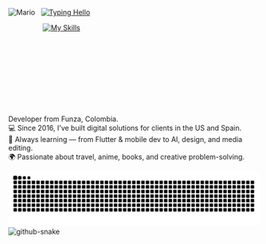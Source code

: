 <!-- Row: [ Mario | Column( Hello, Skills ) ] -->
<p>
  <!-- Mario on the left -->
  <img
    src="https://user-images.githubusercontent.com/74038190/225813708-98b745f2-7d22-48cf-9150-083f1b00d6c9.gif"
    height="200"
    align="left"
    alt="Mario"
  />

  <!-- a little gap -->


  <!-- Column: Hello on top -->
  &nbsp;&nbsp;
  <a href="https://git.io/typing-svg">
    <img
      src="https://readme-typing-svg.herokuapp.com?font=Fira+Code&duration=2000&pause=500&color=FF7F02&width=380&lines=-+Hello;I'm+Camilo"
      alt="Typing Hello"
    />
  </a>
  <br/>

  <!-- Column: Skills below -->
  &nbsp;&nbsp;&nbsp;
  <a href="https://skillicons.dev">
    <img
      src="https://skillicons.dev/icons?i=dart,flutter,kotlin,swift,aws,figma&perline=3"
      alt="My Skills"
    />
  </a>
</p>

<!-- Clear the wrap so later content doesn't flow beside Mario -->
<br clear="both"/>


Developer from Funza, Colombia.  
💻 Since 2016, I’ve built digital solutions for clients in the US and Spain.  
🌱 Always learning — from Flutter & mobile dev to AI, design, and media editing.  
🌍 Passionate about travel, anime, books, and creative problem-solving.  

<!--Snake-->
![Snake animation](https://github.com/Daditoidk/Daditoidk/blob/output/github-contribution-grid-snake.svg)
<picture>
  <source media="(prefers-color-scheme: dark)" srcset="github-snake-dark.svg" />
  <source media="(prefers-color-scheme: light)" srcset="github-snake.svg" />
  <img alt="github-snake" src="github-snake.svg" />
</picture>

